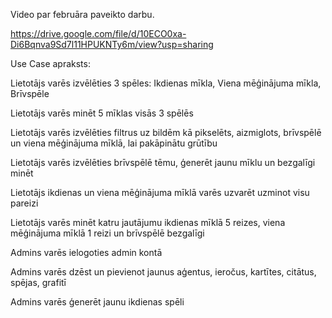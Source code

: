 Video par februāra paveikto darbu.

https://drive.google.com/file/d/10ECO0xa-Di6Bqnva9Sd7l11HPUKNTy6m/view?usp=sharing


Use Case apraksts:

Lietotājs varēs izvēlēties 3 spēles: Ikdienas mīkla, Viena mēģinājuma mīkla, Brīvspēle

Lietotājs varēs minēt 5 mīklas visās 3 spēlēs

Lietotājs varēs izvēlēties filtrus uz bildēm kā pikselēts, aizmiglots, brīvspēlē un viena mēģinājuma mīklā, lai pakāpinātu grūtību

Lietotājs varēs izvēlēties brīvspēlē tēmu, ģenerēt jaunu mīklu un bezgalīgi minēt

Lietotājs ikdienas un viena mēģinājuma mīklā varēs uzvarēt uzminot visu pareizi

Lietotājs varēs minēt katru jautājumu ikdienas mīklā 5 reizes, viena mēģinājuma mīklā 1 reizi un brīvspēlē bezgalīgi


Admins varēs ielogoties admin kontā

Admins varēs dzēst un pievienot jaunus aģentus, ieročus, kartītes, citātus, spējas, grafitī

Admins varēs ģenerēt jaunu ikdienas spēli
